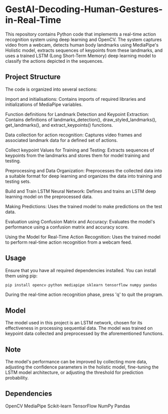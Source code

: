 # GestAI-Decoding-Human-Gestures-in-Real-Time

This repository contains Python code that implements a real-time action recognition system using deep learning and OpenCV. The system captures video from a webcam, detects human body landmarks using MediaPipe's Holistic model, extracts sequences of keypoints from these landmarks, and uses a trained LSTM (Long Short-Term Memory) deep learning model to classify the actions depicted in the sequences.

## Project Structure
The code is organized into several sections:

Import and initialisations: Contains imports of required libraries and initializations of MediaPipe variables.<br>

Function definitions for Landmark Detection and Keypoint Extraction: Contains definitions of landmarks_detection(), draw_styled_landmarks(), get_landmarks(), and extract_keypoints() functions.<br>

Data collection for action recognition: Captures video frames and associated landmark data for a defined set of actions.<br>

Collect keypoint Values for Training and Testing: Extracts sequences of keypoints from the landmarks and stores them for model training and testing.<br>

Preprocessing and Data Organization: Preprocesses the collected data into a suitable format for deep learning and organizes the data into training and testing sets.<br>

Build and Train LSTM Neural Network: Defines and trains an LSTM deep learning model on the preprocessed data.<br>

Making Predictions: Uses the trained model to make predictions on the test data.<br>

Evaluation using Confusion Matrix and Accuracy: Evaluates the model's performance using a confusion matrix and accuracy score.<br>

Using the Model for Real-Time Action Recognition: Uses the trained model to perform real-time action recognition from a webcam feed.<br>

## Usage
Ensure that you have all required dependencies installed. You can install them using pip:
```python
pip install opencv-python mediapipe sklearn tensorflow numpy pandas
```

During the real-time action recognition phase, press 'q' to quit the program.


## Model

The model used in this project is an LSTM network, chosen for its effectiveness in processing sequential data. The model was trained on keypoint data collected and preprocessed by the aforementioned functions.

## Note

The model's performance can be improved by collecting more data, adjusting the confidence parameters in the holistic model, fine-tuning the LSTM model architecture, or adjusting the threshold for prediction probability.

## Dependencies

OpenCV
MediaPipe
Scikit-learn
TensorFlow
NumPy
Pandas
